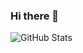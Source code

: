 ### Hi there 👋

<!--
**Atickxxx/Atickxxx** is a ✨ _special_ ✨ repository because its `README.md` (this file) appears on your GitHub profile.

Here are some ideas to get you started:

- 🔭 I’m currently working on ...
 🌱 I’m currently learning Lua, Html, Css, JavaScript, ...
- 👯 I’m looking to collaborate on ...
- 🤔 I’m looking for help with ...
- 💬 Ask me about ...
 📫 How to reach me: Atickx#3881
- 😄 Pronouns: ...
- ⚡ Fun fact: ...
-->
![GitHub Stats](https://github-readme-stats.vercel.app/api?username=Atickxxx&theme=radical)
